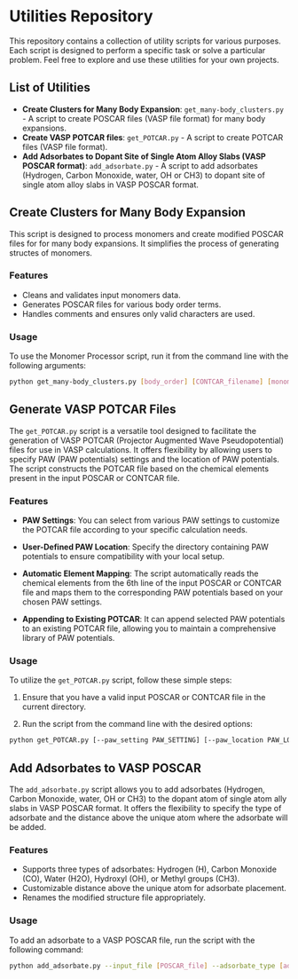 # Utilities Repository

This repository contains a collection of utility scripts for various purposes. Each script is designed to perform a specific task or solve a particular problem. Feel free to explore and use these utilities for your own projects.

## List of Utilities

- **Create Clusters for Many Body Expansion**: `get_many-body_clusters.py` - A script to create POSCAR files (VASP file format) for many body expansions.
- **Create VASP POTCAR files**: `get_POTCAR.py` - A script to create POTCAR files (VASP file format).
- **Add Adsorbates to Dopant Site of Single Atom Alloy Slabs (VASP POSCAR format)**: `add_adsorbate.py` - A script to add adsorbates (Hydrogen, Carbon Monoxide, water, OH or CH3) to dopant site of single atom alloy slabs in VASP POSCAR format.



## Create Clusters for Many Body Expansion

This script is designed to process monomers and create modified POSCAR files for for many body expansions. It simplifies the process of generating structes of monomers.

### Features

- Cleans and validates input monomers data.
- Generates POSCAR files for various body order terms.
- Handles comments and ensures only valid characters are used.

### Usage

To use the Monomer Processor script, run it from the command line with the following arguments:

```bash
python get_many-body_clusters.py [body_order] [CONTCAR_filename] [monomers_filename]
```



## Generate VASP POTCAR Files

The `get_POTCAR.py` script is a versatile tool designed to facilitate the generation of VASP POTCAR (Projector Augmented Wave Pseudopotential) files for use in VASP calculations. It offers flexibility by allowing users to specify PAW (PAW potentials) settings and the location of PAW potentials. The script constructs the POTCAR file based on the chemical elements present in the input POSCAR or CONTCAR file.

### Features

- **PAW Settings**: You can select from various PAW settings to customize the POTCAR file according to your specific calculation needs.

- **User-Defined PAW Location**: Specify the directory containing PAW potentials to ensure compatibility with your local setup.

- **Automatic Element Mapping**: The script automatically reads the chemical elements from the 6th line of the input POSCAR or CONTCAR file and maps them to the corresponding PAW potentials based on your chosen PAW settings.

- **Appending to Existing POTCAR**: It can append selected PAW potentials to an existing POTCAR file, allowing you to maintain a comprehensive library of PAW potentials.

### Usage

To utilize the `get_POTCAR.py` script, follow these simple steps:

1. Ensure that you have a valid input POSCAR or CONTCAR file in the current directory.

2. Run the script from the command line with the desired options:

```bash
python get_POTCAR.py [--paw_setting PAW_SETTING] [--paw_location PAW_LOCATION]
```



## Add Adsorbates to VASP POSCAR

The `add_adsorbate.py` script allows you to add adsorbates (Hydrogen, Carbon Monoxide, water, OH or CH3) to the dopant atom of single atom ally slabs in VASP POSCAR format. It offers the flexibility to specify the type of adsorbate and the distance above the unique atom where the adsorbate will be added.

### Features

- Supports three types of adsorbates: Hydrogen (H), Carbon Monoxide (CO), Water (H2O), Hydroxyl (OH), or Methyl groups (CH3).
- Customizable distance above the unique atom for adsorbate placement.
- Renames the modified structure file appropriately.

### Usage

To add an adsorbate to a VASP POSCAR file, run the script with the following command:

```bash
python add_adsorbate.py --input_file [POSCAR_file] --adsorbate_type [adsorbate_type] --distance_above [distance_above]
```

